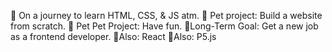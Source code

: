 🚀 On a journey to learn HTML, CSS, & JS atm. 
    🚀 Pet project: Build a website from scratch.
        🚀 Pet Pet Project: Have fun. 
              🚀Long-Term Goal: Get a new job as a frontend developer.
                    🚀Also: React
                           🚀Also: P5.js


<!---
lgitp9000/lgitp9000 is a ✨ special ✨ repository because its `README.md` (this file) appears on your GitHub profile.
You can click the Preview link to take a look at your changes.
--->
